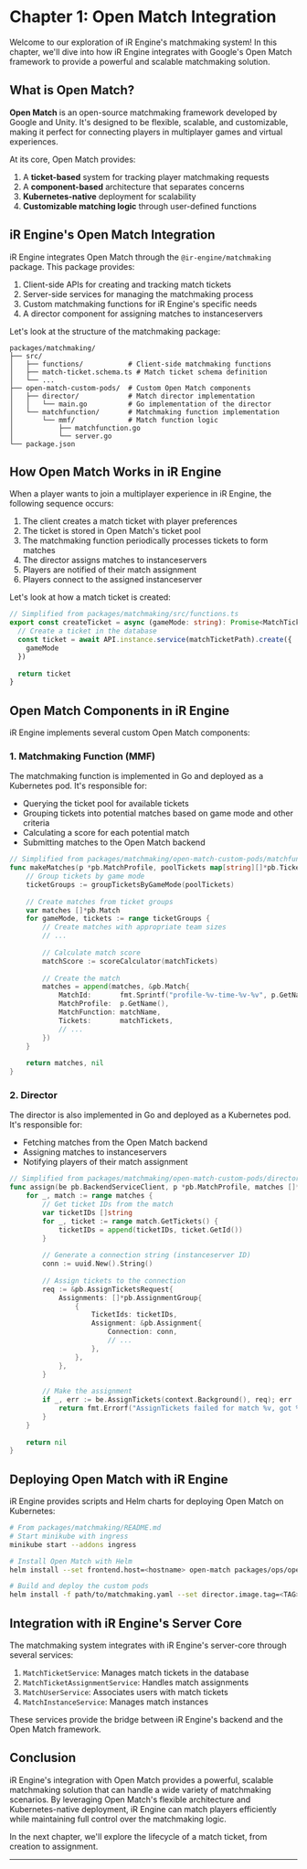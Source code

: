 # Chapter 1: Open Match Integration

Welcome to our exploration of iR Engine's matchmaking system! In this chapter, we'll dive into how iR Engine integrates with Google's Open Match framework to provide a powerful and scalable matchmaking solution.

## What is Open Match?

**Open Match** is an open-source matchmaking framework developed by Google and Unity. It's designed to be flexible, scalable, and customizable, making it perfect for connecting players in multiplayer games and virtual experiences.

At its core, Open Match provides:

1. A **ticket-based** system for tracking player matchmaking requests
2. A **component-based** architecture that separates concerns
3. **Kubernetes-native** deployment for scalability
4. **Customizable matching logic** through user-defined functions

## iR Engine's Open Match Integration

iR Engine integrates Open Match through the `@ir-engine/matchmaking` package. This package provides:

1. Client-side APIs for creating and tracking match tickets
2. Server-side services for managing the matchmaking process
3. Custom matchmaking functions for iR Engine's specific needs
4. A director component for assigning matches to instanceservers

Let's look at the structure of the matchmaking package:

```
packages/matchmaking/
├── src/
│   ├── functions/           # Client-side matchmaking functions
│   ├── match-ticket.schema.ts # Match ticket schema definition
│   └── ...
├── open-match-custom-pods/  # Custom Open Match components
│   ├── director/            # Match director implementation
│   │   └── main.go          # Go implementation of the director
│   └── matchfunction/       # Matchmaking function implementation
│       └── mmf/             # Match function logic
│           ├── matchfunction.go
│           └── server.go
└── package.json
```

## How Open Match Works in iR Engine

When a player wants to join a multiplayer experience in iR Engine, the following sequence occurs:

1. The client creates a match ticket with player preferences
2. The ticket is stored in Open Match's ticket pool
3. The matchmaking function periodically processes tickets to form matches
4. The director assigns matches to instanceservers
5. Players are notified of their match assignment
6. Players connect to the assigned instanceserver

Let's look at how a match ticket is created:

```typescript
// Simplified from packages/matchmaking/src/functions.ts
export const createTicket = async (gameMode: string): Promise<MatchTicketType> => {
  // Create a ticket in the database
  const ticket = await API.instance.service(matchTicketPath).create({
    gameMode
  })
  
  return ticket
}
```

## Open Match Components in iR Engine

iR Engine implements several custom Open Match components:

### 1. Matchmaking Function (MMF)

The matchmaking function is implemented in Go and deployed as a Kubernetes pod. It's responsible for:

- Querying the ticket pool for available tickets
- Grouping tickets into potential matches based on game mode and other criteria
- Calculating a score for each potential match
- Submitting matches to the Open Match backend

```go
// Simplified from packages/matchmaking/open-match-custom-pods/matchfunction/mmf/matchfunction.go
func makeMatches(p *pb.MatchProfile, poolTickets map[string][]*pb.Ticket) ([]*pb.Match, error) {
    // Group tickets by game mode
    ticketGroups := groupTicketsByGameMode(poolTickets)
    
    // Create matches from ticket groups
    var matches []*pb.Match
    for gameMode, tickets := range ticketGroups {
        // Create matches with appropriate team sizes
        // ...
        
        // Calculate match score
        matchScore := scoreCalculator(matchTickets)
        
        // Create the match
        matches = append(matches, &pb.Match{
            MatchId:       fmt.Sprintf("profile-%v-time-%v-%v", p.GetName(), time.Now().Format("2006-01-02T15:04:05.00"), count),
            MatchProfile:  p.GetName(),
            MatchFunction: matchName,
            Tickets:       matchTickets,
            // ...
        })
    }
    
    return matches, nil
}
```

### 2. Director

The director is also implemented in Go and deployed as a Kubernetes pod. It's responsible for:

- Fetching matches from the Open Match backend
- Assigning matches to instanceservers
- Notifying players of their match assignment

```go
// Simplified from packages/matchmaking/open-match-custom-pods/director/main.go
func assign(be pb.BackendServiceClient, p *pb.MatchProfile, matches []*pb.Match) error {
    for _, match := range matches {
        // Get ticket IDs from the match
        var ticketIDs []string
        for _, ticket := range match.GetTickets() {
            ticketIDs = append(ticketIDs, ticket.GetId())
        }
        
        // Generate a connection string (instanceserver ID)
        conn := uuid.New().String()
        
        // Assign tickets to the connection
        req := &pb.AssignTicketsRequest{
            Assignments: []*pb.AssignmentGroup{
                {
                    TicketIds: ticketIDs,
                    Assignment: &pb.Assignment{
                        Connection: conn,
                        // ...
                    },
                },
            },
        }
        
        // Make the assignment
        if _, err := be.AssignTickets(context.Background(), req); err != nil {
            return fmt.Errorf("AssignTickets failed for match %v, got %w", match.GetMatchId(), err)
        }
    }
    
    return nil
}
```

## Deploying Open Match with iR Engine

iR Engine provides scripts and Helm charts for deploying Open Match on Kubernetes:

```bash
# From packages/matchmaking/README.md
# Start minikube with ingress
minikube start --addons ingress

# Install Open Match with Helm
helm install --set frontend.host=<hostname> open-match packages/ops/open-match

# Build and deploy the custom pods
helm install -f path/to/matchmaking.yaml --set director.image.tag=<TAG>,matchfunction.image.tag=<TAG> <release>-matchmaking ../ops/etherealengine-matchmaking
```

## Integration with iR Engine's Server Core

The matchmaking system integrates with iR Engine's server-core through several services:

1. `MatchTicketService`: Manages match tickets in the database
2. `MatchTicketAssignmentService`: Handles match assignments
3. `MatchUserService`: Associates users with match tickets
4. `MatchInstanceService`: Manages match instances

These services provide the bridge between iR Engine's backend and the Open Match framework.

## Conclusion

iR Engine's integration with Open Match provides a powerful, scalable matchmaking solution that can handle a wide variety of matchmaking scenarios. By leveraging Open Match's flexible architecture and Kubernetes-native deployment, iR Engine can match players efficiently while maintaining full control over the matchmaking logic.

In the next chapter, we'll explore the lifecycle of a match ticket, from creation to assignment.

---


